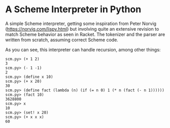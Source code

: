 # A Scheme Interpreter in Python

A simple Scheme interpreter, getting some inspiration from Peter Norvig
(https://norvig.com/lispy.html) but involving quite an extensive revision to
match Scheme behavior as seen in Racket. The tokenizer and the parser are
written from scratch, assuming correct Scheme code.

As you can see, this interpreter can handle recursion, among other things:

```
scm.py> (+ 1 2)
3
scm.py> (- 1 -1)
2
scm.py> (define x 10)
scm.py> (+ x 20)
30
scm.py> (define fact (lambda (n) (if (= n 0) 1 (* n (fact (- n 1))))))
scm.py> (fact 10)
3628800
scm.py> x
10
scm.py> (set! x 20)
scm.py> (+ x x x)
60
```
